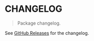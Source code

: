 # CHANGELOG

> Package changelog.

See [GitHub Releases](https://github.com/stdlib-js/assert-is-function/releases) for the changelog.